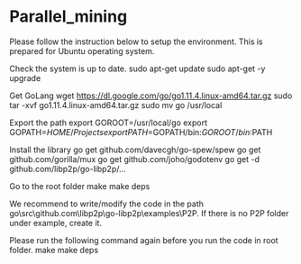 # Parallel_mining
Please follow the instruction  below to setup the environment. This is prepared for Ubuntu operating system.

Check the system is up to date.
sudo apt-get update
sudo apt-get -y upgrade

Get GoLang
wget https://dl.google.com/go/go1.11.4.linux-amd64.tar.gz
sudo tar -xvf go1.11.4.linux-amd64.tar.gz
sudo mv go /usr/local

Export the path
export GOROOT=/usr/local/go
export GOPATH=$HOME/Projects
export PATH=$GOPATH/bin:$GOROOT/bin:$PATH

Install the library
go get github.com/davecgh/go-spew/spew
go get github.com/gorilla/mux
go get github.com/joho/godotenv
go get -d github.com/libp2p/go-libp2p/...

Go to the root folder
make
make deps

We recommend to write/modify the code in the path go\src\github.com\libp2p\go-libp2p\examples\P2P. If there is no P2P folder under example, create it.

Please run the following command again before you run the code in root folder.
make
make deps
